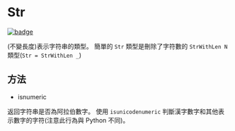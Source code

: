 # Str

[![badge](https://img.shields.io/endpoint.svg?url=https%3A%2F%2Fgezf7g7pd5.execute-api.ap-northeast-1.amazonaws.com%2Fdefault%2Fsource_up_to_date%3Fowner%3Derg-lang%26repos%3Derg%26ref%3Dmain%26path%3Ddoc/EN/API/types/classes/Str.md%26commit_hash%3Dd15cbbf7b33df0f78a575cff9679d84c36ea3ab1)](https://gezf7g7pd5.execute-api.ap-northeast-1.amazonaws.com/default/source_up_to_date?owner=erg-lang&repos=erg&ref=main&path=doc/EN/API/types/classes/Str.md&commit_hash=d15cbbf7b33df0f78a575cff9679d84c36ea3ab1)

(不變長度)表示字符串的類型。 簡單的 `Str` 類型是刪除了字符數的 `StrWithLen N` 類型(`Str = StrWithLen _`)

## 方法

* isnumeric

返回字符串是否為阿拉伯數字。 使用 `isunicodenumeric` 判斷漢字數字和其他表示數字的字符(注意此行為與 Python 不同)。